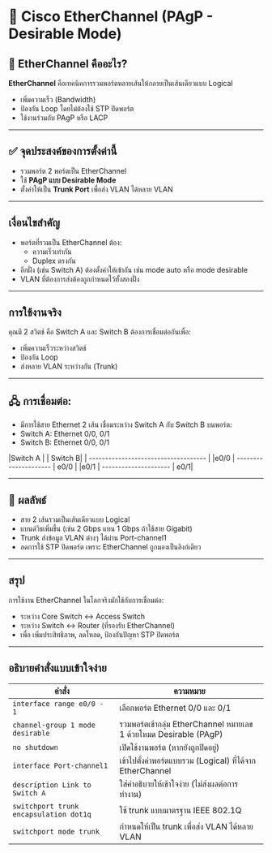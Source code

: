 # 🔗 Cisco EtherChannel (PAgP - Desirable Mode)

## 🧠 EtherChannel คืออะไร?
**EtherChannel** คือเทคนิคการรวมพอร์ตหลายเส้นให้กลายเป็นเส้นเดียวแบบ Logical  
- เพิ่มความเร็ว (Bandwidth)
- ป้องกัน Loop โดยไม่ต้องใช้ STP ปิดพอร์ต
- ใช้งานร่วมกับ PAgP หรือ LACP

---

## ✅ จุดประสงค์ของการตั้งค่านี้
- รวมพอร์ต 2 พอร์ตเป็น EtherChannel
- ใช้ **PAgP แบบ Desirable Mode**
- ตั้งค่าให้เป็น **Trunk Port** เพื่อส่ง VLAN ได้หลาย VLAN

---
 ## เงื่อนไขสำคัญ
- พอร์ตที่รวมเป็น EtherChannel ต้อง:
  - ความเร็วเท่ากัน
  - Duplex ตรงกัน
- อีกฝั่ง (เช่น Switch A) ต้องตั้งค่าให้เข้ากัน เช่น mode auto หรือ mode desirable
- VLAN ที่ต้องการส่งต้องถูกกำหนดไว้ทั้งสองฝั่ง

---
## การใช้งานจริง
คุณมี 2 สวิตช์ คือ Switch A และ Switch B ต้องการเชื่อมต่อกันเพื่อ:
- เพิ่มความเร็วระหว่างสวิตช์
- ป้องกัน Loop
- ส่งหลาย VLAN ระหว่างกัน (Trunk)

---
## 🖧 การเชื่อมต่อ:
- มีการใช้สาย Ethernet 2 เส้น เชื่อมระหว่าง Switch A กับ Switch B บนพอร์ต:
- Switch A: Ethernet 0/0, 0/1
- Switch B: Ethernet 0/0, 0/1

|Switch A |                     | Switch B|
| ------------------------------------ |
|e0/0 | ---------------------   | e0/0 |
|e0/1 | ---------------------   | e0/1|


---
## 🎯 ผลลัพธ์
- สาย 2 เส้นรวมเป็นเส้นเดียวแบบ Logical
- แบนด์วิธเพิ่มขึ้น (เช่น 2 Gbps แทน 1 Gbps ถ้าใช้สาย Gigabit)
- Trunk ส่งข้อมูล VLAN ต่างๆ ได้ผ่าน Port-channel1
- ลดการใช้ STP ปิดพอร์ต เพราะ EtherChannel ถูกมองเป็นลิงก์เดียว

---
## สรุป
การใช้งาน EtherChannel ในโลกจริงมักใช้กับการเชื่อมต่อ:
- ระหว่าง Core Switch <-> Access Switch
- ระหว่าง Switch <-> Router (ที่รองรับ EtherChannel)
- เพื่อ เพิ่มประสิทธิภาพ, ลดโหลด, ป้องกันปัญหา STP ปิดพอร์ต

---
## อธิบายคำสั่งแบบเข้าใจง่าย
| คำสั่ง                                 | ความหมาย                                                           |
| -------------------------------------- | ------------------------------------------------------------------ |
| `interface range e0/0 - 1`             | เลือกพอร์ต Ethernet 0/0 และ 0/1                                    |
| `channel-group 1 mode desirable`       | รวมพอร์ตเข้ากลุ่ม EtherChannel หมายเลข 1 ด้วยโหมด Desirable (PAgP) |
| `no shutdown`                          | เปิดใช้งานพอร์ต (หากยังถูกปิดอยู่)                                 |
| `interface Port-channel1`              | เข้าไปตั้งค่าพอร์ตแบบรวม (Logical) ที่ได้จาก EtherChannel          |
| `description Link to Switch A`         | ใส่คำอธิบายให้เข้าใจง่าย (ไม่ส่งผลต่อการทำงาน)                     |
| `switchport trunk encapsulation dot1q` | ใช้ trunk แบบมาตรฐาน IEEE 802.1Q                                   |
| `switchport mode trunk`                | กำหนดให้เป็น trunk เพื่อส่ง VLAN ได้หลาย VLAN                      |

